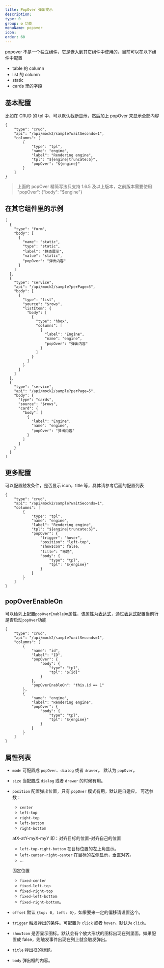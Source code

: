 ```yaml
---
title: PopOver 弹出提示
description:
type: 0
group: ⚙ 功能
menuName: popover
icon:
order: 60
---
```


popover 不是一个独立组件，它是嵌入到其它组件中使用的，目前可以在以下组件中配置

- table 的 column
- list 的 column
- static
- cards 里的字段

## 基本配置

比如在 CRUD 的 tpl 中，可以默认截断显示，然后加上 popOver 来显示全部内容

```schema: scope="body"
{
    "type": "crud",
    "api": "/api/mock2/sample?waitSeconds=1",
    "columns": [
        {
            "type": "tpl",
            "name": "engine",
            "label": "Rendering engine",
            "tpl": "${engine|truncate:6}",
            "popOver": "${engine}"
        }
    ]
}
```

> 上面的 popOver 精简写法只支持 1.6.5 及以上版本，之前版本需要使用 "popOver": {"body": "$engine"}

## 在其它组件里的示例

```schema: scope="body"
[
  {
    "type": "form",
    "body": [
      {
        "name": "static",
        "type": "static",
        "label": "静态展示",
        "value": "static",
        "popOver": "弹出内容"
      }
    ]
  },
  {
    "type": "service",
    "api": "/api/mock2/sample?perPage=5",
    "body": [
      {
        "type": "list",
        "source": "$rows",
        "listItem": {
          "body": [
            {
              "type": "hbox",
              "columns": [
                {
                  "label": "Engine",
                  "name": "engine",
                  "popOver": "弹出内容"
                }
              ]
            }
          ]
        }
      }
    ]
  },
  {
    "type": "service",
    "api": "/api/mock2/sample?perPage=5",
    "body": {
      "type": "cards",
      "source": "$rows",
      "card": {
        "body": [
          {
            "label": "Engine",
            "name": "engine",
            "popOver": "弹出内容"
          }
        ]
      }
    }
  }
]
```

## 更多配置

可以配置触发条件，是否显示 icon，title 等，具体请参考后面的配置列表

```schema: scope="body"
{
    "type": "crud",
    "api": "/api/mock2/sample?waitSeconds=1",
    "columns": [
        {
            "type": "tpl",
            "name": "engine",
            "label": "Rendering engine",
            "tpl": "${engine|truncate:6}",
            "popOver": {
                "trigger": "hover",
                "position": "left-top",
                "showIcon": false,
                "title": "标题",
                "body": {
                    "type": "tpl",
                    "tpl": "${engine}"
                }
            }
        }
    ]
}
```

## popOverEnableOn

可以给列上配置`popOverEnableOn`属性，该属性为[表达式](../../docs/concepts/expression)，通过[表达式](../../docs/concepts/expression)配置当前行是否启动`popOver`功能

```schema: scope="body"
{
    "type": "crud",
    "api": "/api/mock2/sample?waitSeconds=1",
    "columns": [
        {
            "name": "id",
            "label": "ID",
            "popOver": {
                "body": {
                    "type": "tpl",
                    "tpl": "${id}"
                }
            },
            "popOverEnableOn": "this.id == 1"
        },
        {
            "name": "engine",
            "label": "Rendering engine",
            "popOver": {
                "body": {
                    "type": "tpl",
                    "tpl": "${engine}"
                }
            }
        }
    ]
}
```

## 属性列表

- `mode` 可配置成 `popOver`、`dialog` 或者 `drawer`。 默认为 `popOver`。
- `size` 当配置成 `dialog` 或者 `drawer` 的时候有用。
- `position` 配置弹出位置，只有 `popOver` 模式有用，默认是自适应。
  可选参数：

  - `center`
  - `left-top`
  - `right-top`
  - `left-bottom`
  - `right-bottom`

  atX-atY-myX-myY
  即：对齐目标的位置-对齐自己的位置

  - `left-top-right-bottom` 在目标位置的左上角显示。
  - `left-center-right-center` 在目标的左侧显示，垂直对齐。
  - ...

  固定位置

  - `fixed-center`
  - `fixed-left-top`
  - `fixed-right-top`
  - `fixed-left-bottom`
  - `fixed-right-bottom`。

- `offset` 默认 `{top: 0, left: 0}`，如果要来一定的偏移请设置这个。
- `trigger` 触发弹出的条件。可配置为 `click` 或者 `hover`。默认为 `click`。
- `showIcon` 是否显示图标。默认会有个放大形状的图标出现在列里面。如果配置成 false，则触发事件出现在列上就会触发弹出。
- `title` 弹出框的标题。
- `body` 弹出框的内容。
